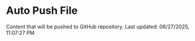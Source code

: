 # Auto Push File

Content that will be pushed to GitHub repository.
Last updated: 06/27/2025, 11:07:27 PM